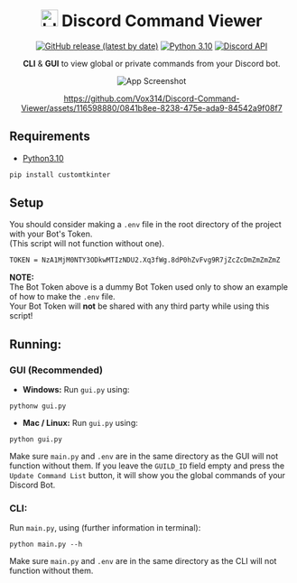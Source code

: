 <div align="center">

# <img src="https://cdn3.emoji.gg/emojis/6243-blurple-slashcommands.png" width="30px" height="30px" alt="blurple_slashcommands"> Discord Command Viewer

[![GitHub release (latest by date)](https://img.shields.io/github/v/release/Vox314/Discord-Command-Viewer?color=green)](https://github.com/Vox314/Discord-Command-Viewer/releases) [![Python 3.10](https://img.shields.io/badge/python-3.10-blue.svg)](https://www.python.org/downloads/release/python-3100/) [![Discord API](https://img.shields.io/badge/Discord%20API-v10-blue.svg)](https://discord.com/developers/docs/change-log)

 <!-- [![Github All Releases](https://img.shields.io/github/downloads/Vox314/Discord-Command-Viewer/total.svg?color=lightgreen)]() -->

**CLI** & **GUI** to view global or private commands from your Discord bot.

![App Screenshot](https://camo.githubusercontent.com/a03d78043e98f16bc4c8b8708087d7b9e5d606bf44fe4e8c8040e7d7f8fb32c7/68747470733a2f2f6d656469612e646973636f72646170702e6e65742f6174746163686d656e74732f3937393734343238313835313939303038362f313132333431393038383436373830343234322f696d6167652e706e673f77696474683d31343638266865696768743d383830)

https://github.com/Vox314/Discord-Command-Viewer/assets/116598880/0841b8ee-8238-475e-ada9-84542a9f08f7

</div>

## Requirements

- [Python3.10](https://www.python.org/downloads/release/python-3100/)

```bash
pip install customtkinter
```

## Setup
You should consider making a `.env` file in the root directory of the project with your Bot's Token.\
(This script will not function without one).

```bash
TOKEN = NzA1MjM0NTY3ODkwMTIzNDU2.Xq3fWg.8dP0hZvFvg9R7jZcZcDmZmZmZmZ
```

**NOTE:**\
The Bot Token above is a dummy Bot Token used only to show an example of how to make the `.env` file.\
Your Bot Token will **not** be shared with any third party while using this script!

## Running:

### GUI (Recommended)
- **Windows:**
Run `gui.py` using:

```
pythonw gui.py
```
- **Mac / Linux:**
Run `gui.py` using:

```
python gui.py
```

Make sure `main.py` and `.env` are in the same directory as the GUI will not function without them.
If you leave the `GUILD_ID` field empty and press the `Update Command List` button, it will show you the global commands of your Discord Bot.

### CLI:
Run `main.py`, using (further information in terminal): 

```
python main.py --h
```

Make sure `main.py` and `.env` are in the same directory as the CLI will not function without them.
